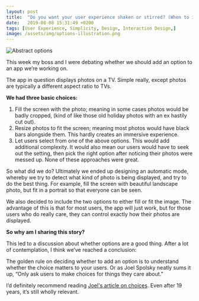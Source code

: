```yaml
---
layout: post
title:  "Do you want your user experience shaken or stirred? (When to include options in your software)"
date:   2019-08-08 15:31:49 +0200
tags: [User Experience, Simplicity, Design, Interaction Design,]
image: /assets/img/options-illustration.png
---
```

![Abstract options]({{site.baseurl}}/assets/img/options-illustration.png)

This week my boss and I were debating whether we should add an option to an app we’re working on.

The app in question displays photos on a TV. Simple really, except photos are typically a different aspect ratio to TVs. <!--more-->

**We had three basic choices:**

1. Fill the screen with the photo; meaning in some cases photos would be badly cropped, (kind of like those old holiday photos with an ex hastily cut out).
2. Resize photos to fit the screen; meaning most photos would have black bars alongside them. This hardly creates an immersive experience.
3. Let users select from one of the above options. This would add additional complexity.  It would also mean our users would have to seek out the setting, then pick the right option after noticing their photos were messed up.
None of these approaches were great.

So what did we do? Ultimately we ended up designing an automatic mode, whereby we try to detect what kind of photo is being displayed, and try to do the best thing. For example, fill the screen with beautiful landscape photo, but fit in a portrait so that everyone can be seen.

We also decided to include the two options to either fill or fit the image. The advantage of this is that for most users, the app will just work, but for those users who do really care, they can control exactly how their photos are displayed.

**So why am I sharing this story?**

This led to a discussion about whether options are a good thing. After a lot of contemplation, I think we’ve reached a conclusion:

The golden rule on deciding whether to add an option is to understand whether the choice matters to your users. Or as Joel Spolsky neatly sums it up, “Only ask users to make choices for things they care about.”

I’d definitely recommend reading [Joel's article on choices][joel-blog]. Even after 19 years, it’s still wholly relevant.

[joel-blog]: https://www.joelonsoftware.com/2000/04/12/choices/